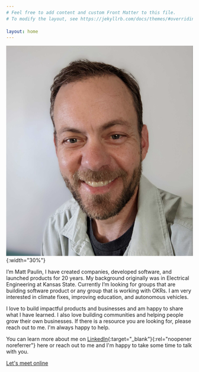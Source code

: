 ```yaml
---
# Feel free to add content and custom Front Matter to this file.
# To modify the layout, see https://jekyllrb.com/docs/themes/#overriding-theme-defaults

layout: home
---
```

![Hi](/assets/images/matt.png){:width="30%"}

I’m Matt Paulin, I have created companies, developed software, and launched products for 20 years. My background originally was in Electrical Engineering at Kansas State. Currently I’m looking for groups that are building software product or any group that is working with OKRs. I am very interested in climate fixes, improving education, and autonomous vehicles.

I love to build impactful products and businesses and am happy to share what I have learned. I also love building communities and helping people grow their own businesses. If there is a resource you are looking for, please reach out to me. I'm always happy to help.

You can learn more about me on [LinkedIn](https://www.linkedin.com/in/mattpaulin/){:target="_blank"}{:rel="noopener noreferrer"} here or reach out to me and I'm happy to take some time to talk with you.

[Let's meet online](https://calendly.com/mattpaulin)
